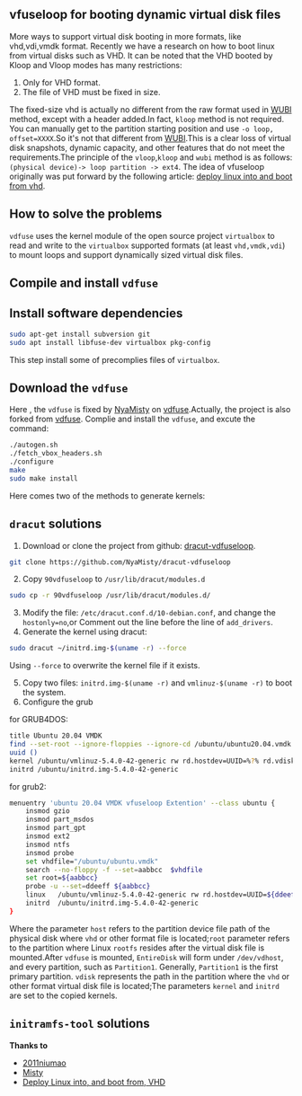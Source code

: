 
## vfuseloop for booting dynamic virtual disk files
More ways to support virtual disk booting in more formats, like vhd,vdi,vmdk format.
Recently we have a research on how to boot linux from virtual disks such as VHD. It can be noted that the VHD booted by Kloop and Vloop modes has many restrictions:
1. Only for VHD format.
2. The file of VHD must be fixed in size.

The fixed-size vhd is actually no different from the raw format used in [WUBI](https://github.com/hakuna-m/wubiuefi/wiki) method, except with a header added.In fact, `kloop` method is not required. You can manually get to the partition starting position and use `-o loop, offset=XXXX`.So it's not that different from [WUBI](https://github.com/hakuna-m/wubiuefi/wiki).This is a clear loss of virtual disk snapshots, dynamic capacity, and other features that do not meet the requirements.The principle of the `vloop`,`kloop` and `wubi` method is as follows:
`(physical device)-> loop partition -> ext4`. The idea of vfuseloop originally was put forward by the following article: [deploy linux into and boot from vhd](https://unix.stackexchange.com/questions/309900/deploy-linux-into-and-boot-from-vhd/465215#465215).  

## How to solve the problems

`vdfuse` uses the kernel module of the open source project `virtualbox` to read and write to the `virtualbox` supported formats (at least `vhd,vmdk,vdi`) to mount loops and support dynamically sized virtual disk files. 

## Compile and install `vdfuse`

## Install software dependencies
```bash
sudo apt-get install subversion git
sudo apt install libfuse-dev virtualbox pkg-config
```
This step install some of precomplies files of `virtualbox`.
## Download the `vdfuse`
Here , the `vdfuse` is fixed by [NyaMisty](https://github.com/NyaMisty/) on [vdfuse](https://github.com/NyaMisty/vdfuse).Actually, the project is also forked from [vdfuse](https://github.com/NyaMisty/vdfuse).
Complie and install the `vdfuse`, and excute the command:
```bash
./autogen.sh
./fetch_vbox_headers.sh
./configure
make
sudo make install
```
Here comes two of the methods to generate kernels:

## `dracut` solutions
1. Download or clone the project from github: [dracut-vdfuseloop](https://github.com/NyaMisty/dracut-vdfuseloop).
```bash
git clone https://github.com/NyaMisty/dracut-vdfuseloop
```
2. Copy `90vdfuseloop` to `/usr/lib/dracut/modules.d`
```bash
sudo cp -r 90vdfuseloop /usr/lib/dracut/modules.d/
```
3. Modify the file: `/etc/dracut.conf.d/10-debian.conf`, and change the `hostonly=no`,or Comment out the line before the line of `add_drivers`.
4. Generate the kernel using dracut:
```bash
sudo dracut ~/initrd.img-$(uname -r) --force
```
Using `--force` to overwrite the kernel file if it exists.

5. Copy two files: `initrd.img-$(uname -r)` and `vmlinuz-$(uname -r)` to boot the system.
6. Configure the grub

for GRUB4DOS:
```bash
title Ubuntu 20.04 VMDK
find --set-root --ignore-floppies --ignore-cd /ubuntu/ubuntu20.04.vmdk
uuid ()
kernel /ubuntu/vmlinuz-5.4.0-42-generic rw rd.hostdev=UUID=%?% rd.vdisk=/ubuntu/ubuntu.vmdk rd.vdloop=/dev/vdhost/Partition1 rd.debug rd.shell verbose nomodeset
initrd /ubuntu/initrd.img-5.4.0-42-generic
```

for grub2:
```bash
menuentry 'ubuntu 20.04 VMDK vfuseloop Extention' --class ubuntu {
    insmod gzio
    insmod part_msdos
    insmod part_gpt
    insmod ext2
    insmod ntfs
    insmod probe
    set vhdfile="/ubuntu/ubuntu.vmdk"
    search --no-floppy -f --set=aabbcc  $vhdfile
    set root=${aabbcc}
    probe -u --set=ddeeff ${aabbcc}
    linux	/ubuntu/vmlinuz-5.4.0-42-generic rw rd.hostdev=UUID=${ddeeff} rd.vdloop=/dev/vdhost/Partition1 rd.vdisk=$vhdfile rd.debug rd.shell 
    initrd	/ubuntu/initrd.img-5.4.0-42-generic
}
```
Where the parameter `host` refers to the partition device file path of the physical disk where `vhd` or other format file is located;`root` parameter refers to the partition where Linux `rootfs` resides after the virtual disk file is mounted.After `vdfuse` is mounted, `EntireDisk` will form under `/dev/vdhost`, and every partition, such as `Partition1`. Generally, `Partition1` is the first primary partition. `vdisk` represents the path in the partition where the `vhd` or other format virtual disk file is located;The parameters `kernel` and `initrd` are set to the copied kernels.

## `initramfs-tool` solutions

**Thanks to**
+ [2011niumao](http://wuyou.net/home.php?mod=space&uid=434443)
+ [Misty](http://wuyou.net/home.php?mod=space&uid=412891)
+ [Deploy Linux into, and boot from, VHD](https://unix.stackexchange.com/questions/309900/deploy-linux-into-and-boot-from-vhd/465215#465215)

